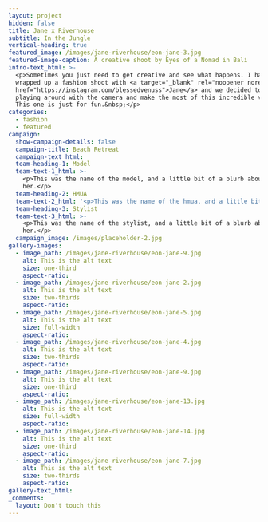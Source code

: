 ```yaml
---
layout: project
hidden: false
title: Jane x Riverhouse
subtitle: In the Jungle
vertical-heading: true
featured_image: /images/jane-riverhouse/eon-jane-3.jpg
featured-image-caption: A creative shoot by Eyes of a Nomad in Bali
intro-text_html: >-
  <p>Sometimes you just need to get creative and see what happens. I had just
  wrapped up a fashion shoot with <a target="_blank" rel="noopener noreferrer"
  href="https://instagram.com/blessedvenuss">Jane</a> and we decided to keep
  playing around with the camera and make the most of this incredible venue.
  This one is just for fun.&nbsp;</p>
categories:
  - fashion
  - featured
campaign:
  show-campaign-details: false
  campaign-title: Beach Retreat
  campaign-text_html:
  team-heading-1: Model
  team-text-1_html: >-
    <p>This was the name of the model, and a little bit of a blurb about
    her.</p>
  team-heading-2: HMUA
  team-text-2_html: '<p>This was the name of the hmua, and a little bit of a blurb about her.</p>'
  team-heading-3: Stylist
  team-text-3_html: >-
    <p>This was the name of the stylist, and a little bit of a blurb about
    her.</p>
  campaign_image: /images/placeholder-2.jpg
gallery-images:
  - image_path: /images/jane-riverhouse/eon-jane-9.jpg
    alt: This is the alt text
    size: one-third
    aspect-ratio:
  - image_path: /images/jane-riverhouse/eon-jane-2.jpg
    alt: This is the alt text
    size: two-thirds
    aspect-ratio:
  - image_path: /images/jane-riverhouse/eon-jane-5.jpg
    alt: This is the alt text
    size: full-width
    aspect-ratio:
  - image_path: /images/jane-riverhouse/eon-jane-4.jpg
    alt: This is the alt text
    size: two-thirds
    aspect-ratio:
  - image_path: /images/jane-riverhouse/eon-jane-9.jpg
    alt: This is the alt text
    size: one-third
    aspect-ratio:
  - image_path: /images/jane-riverhouse/eon-jane-13.jpg
    alt: This is the alt text
    size: full-width
    aspect-ratio:
  - image_path: /images/jane-riverhouse/eon-jane-14.jpg
    alt: This is the alt text
    size: one-third
    aspect-ratio:
  - image_path: /images/jane-riverhouse/eon-jane-7.jpg
    alt: This is the alt text
    size: two-thirds
    aspect-ratio:
gallery-text_html:
_comments:
  layout: Don't touch this
---
```


